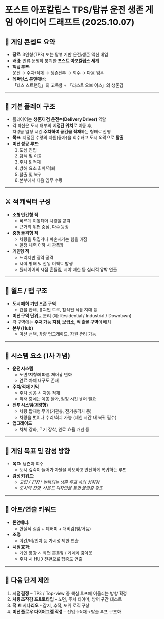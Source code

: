 # 포스트 아포칼립스 TPS/탑뷰 운전 생존 게임 아이디어 드래프트 (2025.10.07)

## 🧭 게임 콘셉트 요약
- **장르**: 3인칭(TPS) 또는 탑뷰 기반 운전/생존 액션 게임  
- **배경**: 인류 문명이 붕괴한 **포스트 아포칼립스 세계**  
- **핵심 루프**:  
  운전 → 주차/적재 → 생존전투 → 회수 → 다음 임무  
- **레퍼런스 톤앤매너**:  
  「데스 스트랜딩」의 고독함 + 「라스트 오브 어스」의 생존감  

---

## 🚗 기본 플레이 구조
- 플레이어는 **생존자 겸 운전수(Delivery Driver)** 역할  
- 각 미션은 도시 내부의 **지정된 위치**로 이동 후,  
  차량을 일정 시간 **주차하여 물건을 적재**하는 형태로 진행  
- **목표**: 지정된 수량의 자원(물자)을 회수하고 도시 외곽으로 **탈출**  
- **미션 성공 루프**:  
  1. 도심 진입  
  2. 탐색 및 이동  
  3. 주차 & 적재  
  4. 방해 요소 회피/격퇴  
  5. 탈출 및 복귀  
  6. 본부에서 다음 임무 수령  

---

## ⚔️ 적 캐릭터 구성
- **소형 인간형 적**  
  - 빠르게 이동하며 차량을 공격  
  - 근거리 위협 중심, 다수 등장  
- **중형 돌격형 적**  
  - 차량을 뒤집거나 파손시키는 힘을 가짐  
  - 일정 체력 이하 시 광폭화  
- **거인형 적**  
  - 느리지만 광역 공격  
  - 시야 방해 및 진동 이펙트 발생  
  - 플레이어의 시점 흔들림, 시야 제한 등 심리적 압박 연출  

---

## 🧱 월드 / 맵 구조
- **도시 폐허 기반 오픈 구역**  
  - 건물 잔해, 붕괴된 도로, 침식된 식물 지대 등  
- **미션 구역 단위**로 분리 (예: Residential / Industrial / Downtown)  
- 각 구역에는 **주차 가능 지점, 보급소, 적 출몰 구역**이 배치  
- **본부 (Hub)**  
  - 미션 선택, 차량 업그레이드, 자원 관리 가능  

---

## 🔩 시스템 요소 (1차 개념)
- **운전 시스템**  
  - 노면/지형에 따른 제어감 변화  
  - 연료·차체 내구도 존재  
- **주차/적재 기믹**  
  - 주차 성공 시 자동 적재  
  - 적재 중에는 이동 불가, 일정 시간 방어 필요  
- **전투 시스템(경량형)**  
  - 차량 탑재형 무기(기관총, 전기충격기 등)  
  - 차량을 벗어나 수리/회피 가능 (제한 시간 내 복귀 필수)  
- **업그레이드**  
  - 차체 강화, 무기 장착, 연료 효율 개선 등  

---

## 🎯 게임 목표 및 감성 방향
- **목표**: 생존과 회수  
  - 도시 깊숙이 들어가 자원을 확보하고 안전하게 복귀하는 루프  
- **감성 키워드**:  
  - *고립 / 긴장 / 반복되는 생존 루프 속의 성취감*  
  - *도시의 잔향, 사운드 디자인을 통한 몰입감 강조*  

---

## 🎨 아트/연출 키워드
- **톤앤매너**:  
  - 현실적 질감 + 폐허미 + 대비감(빛/어둠)  
- **조명**:  
  - 야간/비/먼지 등 가시성 제한 연출  
- **시점 효과**:  
  - 거인 등장 시 화면 흔들림 / 카메라 줌아웃  
  - 주차 시 HUD 전환으로 집중도 연출  

---

## 🧭 다음 단계 제안
1. **시점 결정** – TPS / Top-view 중 핵심 루프에 어울리는 방향 확정  
2. **차량 조작감 프로토타입** – 노면, 주차 타이머, 방어 구간 테스트  
3. **적 AI 시나리오** – 감지, 추적, 포위 로직 구상  
4. **미션 플로우 다이어그램 작성** – 진입→적재→탈출 루프 구조화  
